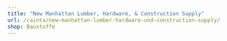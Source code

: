 ```yaml
---
title: "New Manhattan Lumber, Hardware, & Construction Supply"
url: /cainta/new-manhattan-lumber-hardware-und-construction-supply/
shop: Baustoffe
---
```

